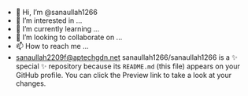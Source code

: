 - 👋 Hi, I’m @sanaullah1266
- 👀 I’m interested in ...
- 🌱 I’m currently learning ...
- 💞️ I’m looking to collaborate on ...
- 📫 How to reach me ...
- sanaullah2209f@aptechgdn.net
sanaullah1266/sanaullah1266 is a ✨ special ✨ repository because its `README.md` (this file) appears on your GitHub profile.
You can click the Preview link to take a look at your changes.

